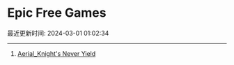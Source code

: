 # Epic Free Games

最近更新时间: 2024-03-01 01:02:34

--- 
1. [Aerial_Knight's Never Yield](https://store.epicgames.com/en-US/p/aerial-knights-never-yield) 
